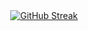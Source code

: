 <div align="center">
  <a href="https://git.io/streak-stats">
    <img src="https://streak-stats.demolab.com?user=vikashkhati007&theme=youtube-dark" alt="GitHub Streak" />
  </a>
</div>

